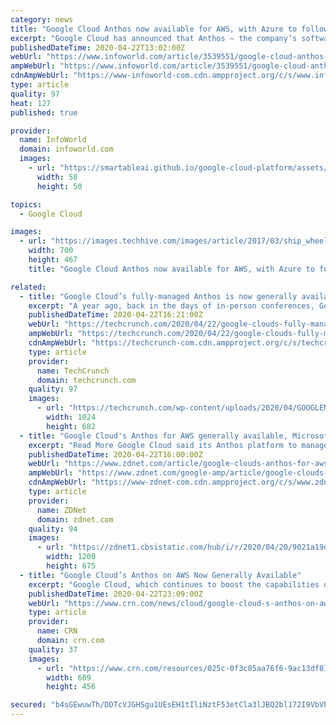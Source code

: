 ```yaml
---
category: news
title: "Google Cloud Anthos now available for AWS, with Azure to follow"
excerpt: "Google Cloud has announced that Anthos — the company’s software for deploying and managing Kubernetes workloads across multiple on-prem and cloud environments — now supports running workloads on rival cloud platform Amazon Web Services (AWS), with Microsoft Azure support still in preview for now. Speaking to InfoWorld, Jennifer Lin ..."
publishedDateTime: 2020-04-22T13:02:00Z
webUrl: "https://www.infoworld.com/article/3539551/google-cloud-anthos-now-available-for-aws-azure-to-follow.html"
ampWebUrl: "https://www.infoworld.com/article/3539551/google-cloud-anthos-now-available-for-aws-azure-to-follow.amp.html"
cdnAmpWebUrl: "https://www-infoworld-com.cdn.ampproject.org/c/s/www.infoworld.com/article/3539551/google-cloud-anthos-now-available-for-aws-azure-to-follow.amp.html"
type: article
quality: 97
heat: 127
published: true

provider:
  name: InfoWorld
  domain: infoworld.com
  images:
    - url: "https://smartableai.github.io/google-cloud-platform/assets/images/organizations/infoworld.com-50x50.jpg"
      width: 50
      height: 50

topics:
  - Google Cloud

images:
  - url: "https://images.techhive.com/images/article/2017/03/ship_wheel_captain_leadership-100714989-large.jpg"
    width: 700
    height: 467
    title: "Google Cloud Anthos now available for AWS, with Azure to follow"

related:
  - title: "Google Cloud’s fully-managed Anthos is now generally available for AWS"
    excerpt: "A year ago, back in the days of in-person conferences, Google officially announced the launch of its Anthos multi-cloud application modernization platform at its Cloud Next conference. The promise of Anthos was always that it would allow enterprises to write their applications once, package them into containers and then manage their multi-cloud ..."
    publishedDateTime: 2020-04-22T16:21:00Z
    webUrl: "https://techcrunch.com/2020/04/22/google-clouds-fully-managed-anthos-is-now-generally-available-for-aws/"
    ampWebUrl: "https://techcrunch.com/2020/04/22/google-clouds-fully-managed-anthos-is-now-generally-available-for-aws/amp/"
    cdnAmpWebUrl: "https://techcrunch-com.cdn.ampproject.org/c/s/techcrunch.com/2020/04/22/google-clouds-fully-managed-anthos-is-now-generally-available-for-aws/amp/"
    type: article
    provider:
      name: TechCrunch
      domain: techcrunch.com
    quality: 97
    images:
      - url: "https://techcrunch.com/wp-content/uploads/2020/04/GOOGLENEXT_2019_0409_091100-0355_ALIVECOVE.max-2200x2200-1.png?w=1024"
        width: 1024
        height: 682
  - title: "Google Cloud's Anthos for AWS generally available, Microsoft Azure in preview"
    excerpt: "Read More Google Cloud said its Anthos platform to manage multi-cloud workloads is now generally available for Amazon Web Services with plans to add Microsoft Azure by the end of 2020. Anthos is a hybrid and multi-cloud platform that aims to provide a management plane to multiple workloads. For Google Cloud, Anthos is a differentiator that can ..."
    publishedDateTime: 2020-04-22T16:00:00Z
    webUrl: "https://www.zdnet.com/article/google-clouds-anthos-for-aws-generally-available-microsoft-azure-in-preview/"
    ampWebUrl: "https://www.zdnet.com/google-amp/article/google-clouds-anthos-for-aws-generally-available-microsoft-azure-in-preview/"
    cdnAmpWebUrl: "https://www-zdnet-com.cdn.ampproject.org/c/s/www.zdnet.com/google-amp/article/google-clouds-anthos-for-aws-generally-available-microsoft-azure-in-preview/"
    type: article
    provider:
      name: ZDNet
      domain: zdnet.com
    quality: 94
    images:
      - url: "https://zdnet1.cbsistatic.com/hub/i/r/2020/04/20/9021a19d-8385-4159-a469-938fc02a61b8/thumbnail/1200x675/cbf065087c17979ac675d04eff415ee0/moto-edge-fam.png"
        width: 1200
        height: 675
  - title: "Google Cloud’s Anthos on AWS Now Generally Available"
    excerpt: "Google Cloud, which continues to boost the capabilities of its hybrid and multi-cloud Anthos platform, today announced the general availability of Anthos on AWS. As CRN first reported on April 7, Google Cloud had planned to herald the development at its Next ’20: Digital Connect event that was scheduled to start that week before being ..."
    publishedDateTime: 2020-04-22T23:09:00Z
    webUrl: "https://www.crn.com/news/cloud/google-cloud-s-anthos-on-aws-now-generally-available"
    type: article
    provider:
      name: CRN
      domain: crn.com
    quality: 37
    images:
      - url: "https://www.crn.com/resources/025c-0f3c85aa76f6-9ac13df815ed-1000/google-cloud-next-intro_002_.jpg"
        width: 609
        height: 456

secured: "b4sGEwuwTh/DDTcVJGHSgu1UEsEH1tIliNztF53etCla3lJBQ2bl172I9VbVh5cL1W1cnNZk4/hjuMgRXDmubXaA2PjXPL1pkknJdUxKupUQorVzClSOjINn/huKXriy9zU70uGHXD7fYkiW6SThxkBgM2ev7MxYto3Xp8rphfzsUKVuf/ft9AehRilRGJVLOyu79d1AhiNUAJQ2DOZa90+TL1P64ul8oMKk3hTWer+jnbrm9Sn8+shXXG2dffMHyx3eJgJQT8iSX+xT5WHSdCdmedaZCM3OKiBM/3O2o0bfIoBpD9oVDjr2PuW2gieb;Ye5yg+ZvDrVlHKjsoQPuag=="
---
```


